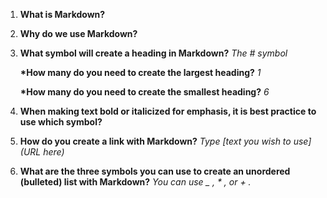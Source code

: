 1. __What is Markdown?__

2. __Why do we use Markdown?__

3. __What symbol will create a heading in Markdown?__
   *The # symbol*

   __*How many do you need to create the largest heading?__
   *1*
 
   __*How many do you need to create the smallest heading?__
   *6*
  
4. __When making text bold or italicized for emphasis, it is best practice to use which symbol?__

5. __How do you create a link with Markdown?__
   *Type [text you wish to use](URL here)*

6. __What are the three symbols you can use to create an unordered (bulleted) list with Markdown?__
   *You can use _ , * , or + .*
